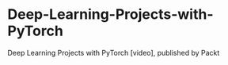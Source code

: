 # Deep-Learning-Projects-with-PyTorch
Deep Learning Projects with PyTorch [video], published by Packt
